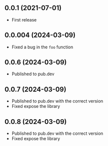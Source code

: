 ## 0.0.1 (2021-07-01)

* First release

## 0.0.004 (2024-03-09)

* Fixed a bug in the `foo` function

## 0.0.6 (2024-03-09)

* Published to pub.dev

## 0.0.7 (2024-03-09)

* Published to pub.dev with the correct version
* Fixed expose the library

## 0.0.8 (2024-03-09)

* Published to pub.dev with the correct version
* Fixed expose the library